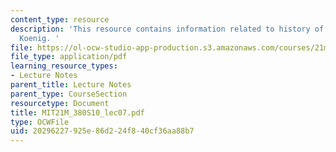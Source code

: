 ```yaml
---
content_type: resource
description: 'This resource contains information related to history of Michele Gottfried
  Koenig. '
file: https://ol-ocw-studio-app-production.s3.amazonaws.com/courses/21m-380-music-and-technology-algorithmic-and-generative-music-spring-2010/20296227925e86d224f840cf36aa88b7_MIT21M_380S10_lec07.pdf
file_type: application/pdf
learning_resource_types:
- Lecture Notes
parent_title: Lecture Notes
parent_type: CourseSection
resourcetype: Document
title: MIT21M_380S10_lec07.pdf
type: OCWFile
uid: 20296227-925e-86d2-24f8-40cf36aa88b7
---
```

